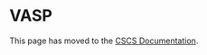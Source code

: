 # VASP

This page has moved to the [CSCS Documentation](https://eth-cscs.github.io/cscs-docs/software/sciapps/vasp/#building-vasp-from-source).
